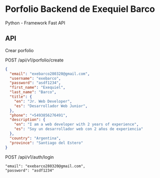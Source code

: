 # Porfolio Backend de Exequiel Barco
Python - Framework Fast API

## API
Crear porfolio

POST
/api/v1/porfolio/create
```json
{
  "email": "exebarco280320@gmail.com",
  "username": "exebarco",
  "password": "asdf1234",
  "first_name": "Exequiel",
  "last_name": "Barco",
  "title": {
    "en": "Jr. Web Developer",
    "es": "Desarrollador Web Junior",
  },
  "phone": "+5493856276491",
  "description": {
    "en": "I am a web developer with 2 years of experience",
    "es": "Soy un desarrollador web con 2 años de experiencia"
  },
  "country": "Argentina",
  "province": "Santiago del Estero"
}
```

POST
/api/v1/auth/login
```
"email": "exebarco280320@gmail.com",
"password": "asdf1234"
```